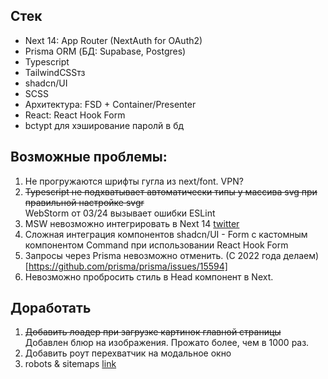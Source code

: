 ## Стек

* Next 14: App Router (NextAuth for OAuth2)
* Prisma ORM (БД: Supabase, Postgres)
* Typescript
* TailwindCSSтз
* shadcn/UI
* SCSS
* Архитектура: FSD + Container/Presenter
* React: React Hook Form
* bctypt для хэширование паролй в бд

## Возможные проблемы: 

1. Не прогружаются шрифты гугла из next/font. VPN?
2. ~~Typescript не подхватывает автоматически типы у массива svg при правильной настройке svgr~~  
WebStorm от 03/24 вызывает ошибки ESLint
3. MSW невозможно интегрировать в Next 14 [twitter](https://x.com/kettanaito/status/1749496339556094316)
4. Сложная интеграция компонентов shadcn/UI - Form с кастомным компонентом Command при использовании React Hook Form
5. Запросы через Prisma невозможно отменить. (С 2022 года делаем)[https://github.com/prisma/prisma/issues/15594]
6. Невозможно пробросить стиль в Head компонент в Next.

## Доработать

1. ~~Добавить лоадер при загрузке картинок главной страницы~~ Добавлен блюр на изображения. Прожато более, чем в 1000 раз.
2. Добавить роут перехватчик на модальное окно
3. robots & sitemaps [link](https://www.npmjs.com/package/next-sitemap)
